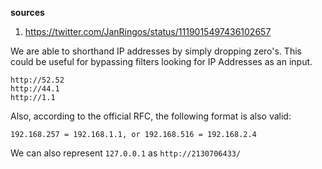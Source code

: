 **sources**
1) https://twitter.com/JanRingos/status/1119015497436102657

We are able to shorthand IP addresses by simply dropping zero's. This could be useful for bypassing filters looking for IP Addresses as an input.

```
http://52.52
http://44.1
http://1.1
```

Also, according to the official RFC, the following format is also valid:

```
192.168.257 = 192.168.1.1, or 192.168.516 = 192.168.2.4
```

We can also represent `127.0.0.1` as `http://2130706433/`
